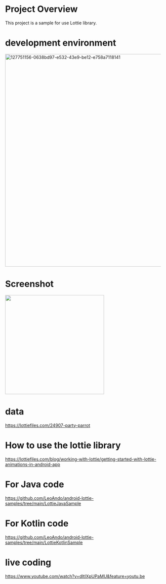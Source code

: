 # Project Overview
This project is a sample for use Lottie library.

# development environment
<img width="686" alt="127751156-0638bd97-e532-43e9-be12-e758a7118141" src="https://user-images.githubusercontent.com/16476224/128231979-4bf5e7f9-db6f-41d6-805d-857142fd8494.png">


# Screenshot
<img src="./LottieKotlinSample/capture.gif" width=320 />

# data
https://lottiefiles.com/24907-party-parrot

# How to use the lottie library
https://lottiefiles.com/blog/working-with-lottie/getting-started-with-lottie-animations-in-android-app

# For Java code
https://github.com/LeoAndo/android-lottie-samples/tree/main/LottieJavaSample

# For Kotlin code
https://github.com/LeoAndo/android-lottie-samples/tree/main/LottieKotlinSample

# live coding
https://www.youtube.com/watch?v=dItIXpUPaMU&feature=youtu.be
